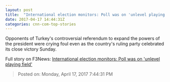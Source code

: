 ```yaml
---
layout: post
title:  "International election monitors: Poll was on 'unlevel playing field'"
date: 2017-04-17 14:44:31Z
categories: cnn-com-top-stories
---
```


Opponents of Turkey's controversial referendum to expand the powers of the president were crying foul even as the country's ruling party celebrated its close victory Sunday.


Full story on F3News: [International election monitors: Poll was on 'unlevel playing field'](http://www.f3nws.com/n/qGjsDC)

> Posted on: Monday, April 17, 2017 7:44:31 PM

